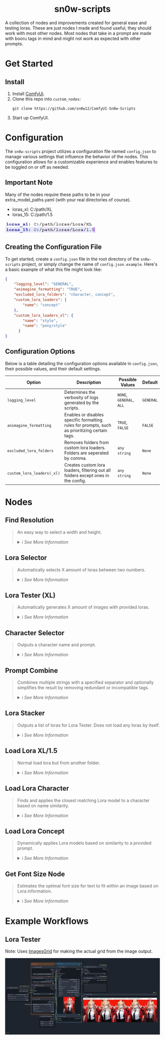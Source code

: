 <h1 align="center">
    sn0w-scripts
</h1>

A collection of nodes and improvements created for general ease and testing loras. These are just nodes I made and found useful, they should work with most other nodes. Most nodes that take in a prompt are made with booru tags in mind and might not work as expected with other prompts.

# Get Started

## Install

1. Install [ComfyUi](https://github.com/comfyanonymous/ComfyUI).
2. Clone this repo into `custom_nodes`:
    ```
    git clone https://github.com/sn0w12/ComfyUI-Sn0w-Scripts
    ```
3. Start up ComfyUI.

# Configuration

The `sn0w-scripts` project utilizes a configuration file named `config.json` to manage various settings that influence the behavior of the nodes. This configuration allows for a customizable experience and enables features to be toggled on or off as needed.

## Important Note
Many of the nodes require these paths to be in your extra_model_paths.yaml (with your real directories of course).

- loras_xl: C:/path/XL
- loras_15: C:/path/1.5

![Example](./imgs/lora_paths_example.png)

## Creating the Configuration File

To get started, create a `config.json` file in the root directory of the `sn0w-scripts` project, or simply change the name of `config.json.example`. Here's a basic example of what this file might look like:

```json
{
    "logging_level": "GENERAL",
    "animagine_formatting": "TRUE",
    "excluded_lora_folders": "character, concept",
    "custom_lora_loaders": {
        "name": "concept"
    },
    "custom_lora_loaders_xl": {
        "name": "style",
        "name": "pony/style"
      }
}
```

## Configuration Options

Below is a table detailing the configuration options available in `config.json`, their possible values, and their default settings.

| Option               | Description                                                                                               | Possible Values     | Default   |
|----------------------|-----------------------------------------------------------------------------------------------------------|---------------------|-----------|
| `logging_level`      | Determines the verbosity of logs generated by the scripts.                                                | `NONE`, `GENERAL`, `ALL` | `GENERAL` |
| `animagine_formatting` | Enables or disables specific formatting rules for prompts, such as prioritizing certain tags. | `TRUE`, `FALSE`      | `FALSE`    |
| `excluded_lora_folders` | Removes folders from custom lora loaders. Folders are seperated by comma. | `any string`      |   `None`    |
| `custom_lora_loaders(_xl)` | Creates custom lora loaders, filtering out all folders except ones in the config. | `any string`      |    `None`   |

# Nodes

## Find Resolution
> An easy way to select a width and height.
> <details>
>    <summary>ℹ️ <i>See More Information</i></summary>
>
>    - Enable flip if you want to swap the resolutions
>
>    ![Find Resolution](./imgs/find_res.png)
>    </details>

## Lora Selector
> Automatically selects X amount of loras between two numbers.
> <details>
>    <summary>ℹ️ <i>See More Information</i></summary>
>
>    - Loras have to be formatted like the default kohya_ss outputs. (lora_name-000001)
>    - Select the first lora.
>    - Select the number of the highest lora you want to test.
>    - Select the amount of loras you want to test.
>    - Outputs list of loras like this: \<lora:name:strength>
>    - Add default generation adds an extra "nothing" at the end of the list, used in Lora Tester to generate an image without the lora.
> 
>    ![Lora Selector](./imgs/lora_selector.png)
>    </details>

## Lora Tester (XL)
> Automatically generates X amount of images with provided loras.
> <details>
>    <summary>ℹ️ <i>See More Information</i></summary>
>
>    - I recommend making lora_info and add_default_generation inputs and using the outputs from the Lora Selector.
>    - Takes normal KSampler input but takes positive and negative inputs as text.
>    - Outputs a batch of images.
> 
>    ![Lora Tester](./imgs/lora_tester.png)
>    </details>

## Character Selector
> Outputs a character name and prompt.
> <details>
>    <summary>ℹ️ <i>See More Information</i></summary>
>
>    - Loads `characters.json` and outputs prompt based on it.
>    - You can create a file named `custom_characters.json` and add characters there if you want, they will be loaded with all the other characters if you format it like the `characters.json` file.
> 
>    ![Character Selector](./imgs/character_selector.png)
>    </details>

## Prompt Combine
> Combines multiple strings with a specified separator and optionally simplifies the result by removing redundant or incompatible tags.
> <details>
>    <summary>ℹ️ <i>See More Information</i></summary>
>
>    - If simplify is enabled, the simplification process identifies and removes redundant tags (e.g., when a tag is fully encompassed by another, more descriptive tag) and tags incompatible with factors such as facing away, covered eyes, etc. Any tags that are in parentheses will not be removed.
>    - Simplify will also move 1girl/ 1boy to the front of the prompt to be in line with animagine 3's tagging.
> 
>    ![Prompt Combine](./imgs/prompt_combine.png)
>    </details>

## Lora Stacker
> Outputs a list of loras for Lora Tester. Does not load any loras by itself.
> <details>
>    <summary>ℹ️ <i>See More Information</i></summary>
>
>    - Basically Lora Selector but manual.
>    - Specifically for the lora testers.
> 
>    ![Lora Stacker](./imgs/lora_stacker.png)
>    </details>

## Load Lora XL/1.5
> Normal load lora but from another folder.
> <details>
>    <summary>ℹ️ <i>See More Information</i></summary>
>
>    - Add these to your extra_model_paths.yaml (for example):
>    - loras_xl: C:/path/XL
>    - loras_15: C:/path/1.5
>
>    ![Load Lora](./imgs/load_lora.png)
>    ![Example](./imgs/lora_paths_example.png)
>    </details>

## Load Lora Character
> Finds and applies the closest matching Lora model to a character based on name similarity.
> <details>
>    <summary>ℹ️ <i>See More Information</i></summary>
>
>    - The process begins by cleaning the input character string for comparison. It then searches a JSON file for a matching character name. If a match is found, it proceeds to select the appropriate folder based on the `xl` boolean flag.
>    - To find the closest Lora model, it calculates the Levenshtein distance between the character name (in full and in parts) and the filenames of available Lora models. This ensures a case-insensitive match with the best possible model.
>    - If no lora is found it just returns the input model and the workflow can continue.
>
>    ![Load Lora Character](./imgs/load_lora_character.png)
>    </details>

## Load Lora Concept
> Dynamically applies Lora models based on similarity to a provided prompt.
> <details>
>    <summary>ℹ️ <i>See More Information</i></summary>
>
>    - This node processes a given prompt to identify and apply the most similar Lora models of the tags found in the prompt. 
>    - For each part of the prompt, the node calculates a distance between tags and available Lora model filenames. Models with a difference of under 5 is applied to the input `model` and `clip`.
>    - Note: You need the loras you want to be selected to be in a folder called `concept` for this to work, they also need to be seperated into XL and 1.5 like stated in the `Important Note`.
>    - Note: Loras need to be named very similarly to the tag, with at most 5 different characters different. The words in the lora can be seperated by spaces or underscores.
>
>    ![Load Lora Concept](./imgs/load_lora_concept.png)
>    </details>

## Get Font Size Node
> Estimates the optimal font size for text to fit within an image based on Lora information.
> <details>
>    <summary>ℹ️ <i>See More Information</i></summary>
>
>    - This node takes an image and a string, estimating the best font size to ensure that the longest piece of the string fits within the image. The approach considers the image's width and the length of the text to find a size that balances visibility and fit.
>
>    ![Get Font Size](./imgs/get_font_size.png)
>    </details>


# Example Workflows
## Lora Tester
Note: Uses [ImagesGrid](https://github.com/LEv145/images-grid-comfy-plugin) for making the actual grid from the image output.

![Lora Tester](./imgs/lora_tester_workflow.png)